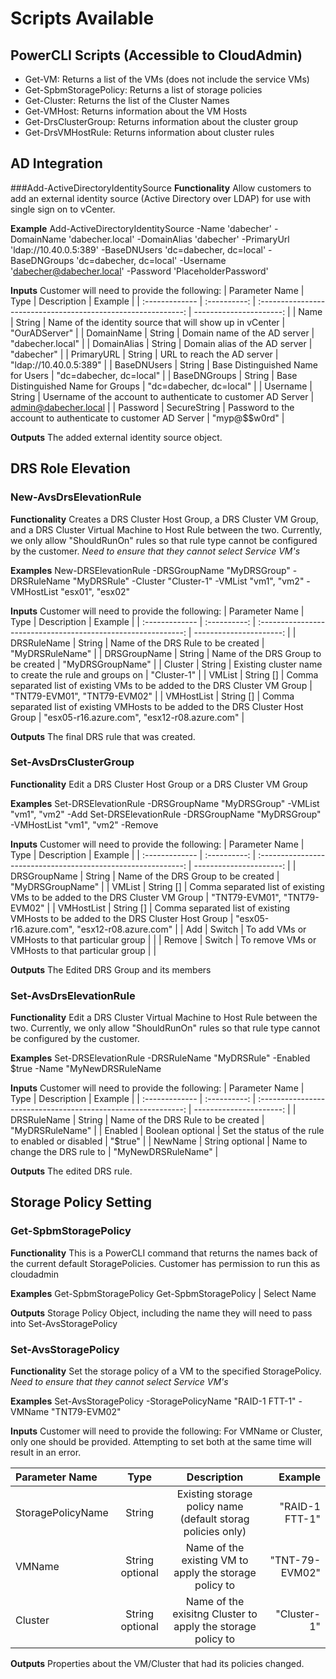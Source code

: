 # Scripts Available

## PowerCLI Scripts (Accessible to CloudAdmin)

- Get-VM: Returns a list of the VMs (does not include the service VMs)
- Get-SpbmStoragePolicy: Returns a list of storage policies
- Get-Cluster: Returns the list of the Cluster Names
- Get-VMHost: Returns information about the VM Hosts
- Get-DrsClusterGroup: Returns information about the cluster group
- Get-DrsVMHostRule: Returns information about cluster rules

## AD Integration
###Add-ActiveDirectoryIdentitySource
**Functionality** Allow customers to add an external identity source (Active Directory over LDAP) for use with single sign on to vCenter.

**Example**
	Add-ActiveDirectoryIdentitySource -Name 'dabecher' -DomainName 'dabecher.local' -DomainAlias 'dabecher' -PrimaryUrl 'ldap://10.40.0.5:389' -BaseDNUsers 'dc=dabecher, dc=local' -BaseDNGroups 'dc=dabecher, dc=local' -Username 'dabecher@dabecher.local' -Password 'PlaceholderPassword'

**Inputs**
Customer will need to provide the following:
| Parameter Name | Type         | Description                                                   | Example                 |
| :------------- | :----------: | :-----------------------------------------------------------: | ----------------------: |
| Name           | String       | Name of the identity source that will show up in vCenter      | "OurADServer"           |
| DomainName     | String       | Domain name of the AD server                                  | "dabecher.local"        |
| DomainAlias    | String       | Domain alias of the AD server                                 | "dabecher"              |
| PrimaryURL     | String       | URL to reach the AD server                                    | "ldap://10.40.0.5:389"  |
| BaseDNUsers    | String       | Base Distinguished Name for Users                             | "dc=dabecher, dc=local" |
| BaseDNGroups   | String       | Base Distinguished Name for Groups                            | "dc=dabecher, dc=local" |
| Username       | String       | Username of the account to authenticate to customer AD Server | admin@dabecher.local    |
| Password       | SecureString | Password to the account to authenticate to customer AD Server | "myp@$$w0rd"            |

**Outputs**
The added external identity source object. 

## DRS Role Elevation
### New-AvsDrsElevationRule
**Functionality** Creates a DRS Cluster Host Group, a DRS Cluster VM Group, and a DRS Cluster Virtual Machine to Host Rule between the two. Currently, we only allow "ShouldRunOn" rules so that rule type cannot be configured by the customer. *Need to ensure that they cannot select Service VM's*

**Examples** 
	New-DRSElevationRule -DRSGroupName "MyDRSGroup" -DRSRuleName "MyDRSRule" -Cluster "Cluster-1" -VMList "vm1", "vm2" -VMHostList "esx01", "esx02"

**Inputs**
Customer will need to provide the following:
| Parameter Name | Type         | Description                                                                        | Example                                      |
| :------------- | :----------: | :-----------------------------------------------------------:                      | ----------------------:                      |
| DRSRuleName    | String       | Name of the DRS Rule to be created                                                 | "MyDRSRuleName"                              |
| DRSGroupName   | String       | Name of the DRS Group to be created                                                | "MyDRSGroupName"                             |
| Cluster        | String       | Existing cluster name to create the rule and groups on                             | "Cluster-1"                                  |
| VMList         | String []    | Comma separated list of existing VMs to be added to the DRS Cluster VM Group       | "TNT79-EVM01", "TNT79-EVM02"                 |
| VMHostList     | String []    | Comma separated list of existing VMHosts to be added to the DRS Cluster Host Group | "esx05-r16.azure.com", "esx12-r08.azure.com" |


**Outputs**
The final DRS rule that was created.

### Set-AvsDrsClusterGroup
**Functionality** Edit a DRS Cluster Host Group or a DRS Cluster VM Group

**Examples** 
	Set-DRSElevationRule -DRSGroupName "MyDRSGroup" -VMList "vm1", "vm2" -Add
	Set-DRSElevationRule -DRSGroupName "MyDRSGroup" -VMHostList "vm1", "vm2" -Remove

**Inputs**
Customer will need to provide the following:
| Parameter Name | Type         | Description                                                                        | Example                                      |
| :------------- | :----------: | :-----------------------------------------------------------:                      | ----------------------:                      |
| DRSGroupName   | String       | Name of the DRS Group to be created                                                | "MyDRSGroupName"                             |
| VMList         | String []    | Comma separated list of existing VMs to be added to the DRS Cluster VM Group       | "TNT79-EVM01", "TNT79-EVM02"                 |
| VMHostList     | String []    | Comma separated list of existing VMHosts to be added to the DRS Cluster Host Group | "esx05-r16.azure.com", "esx12-r08.azure.com" |
| Add            | Switch       | To add VMs or VMHosts to that particular group   									 | 												|
| Remove         | Switch       | To remove VMs or VMHosts to that particular group   								 | 												|


**Outputs**
The Edited DRS Group and its members

### Set-AvsDrsElevationRule
**Functionality** Edit a DRS Cluster Virtual Machine to Host Rule between the two. Currently, we only allow "ShouldRunOn" rules so that rule type cannot be configured by the customer.

**Examples** 
	Set-DRSElevationRule -DRSRuleName "MyDRSRule" -Enabled $true -Name "MyNewDRSRuleName

**Inputs**
Customer will need to provide the following:
| Parameter Name | Type                | Description                                                                        | Example                                      |
| :------------- | :----------:        | :-----------------------------------------------------------:                      | ----------------------:                      |
| DRSRuleName    | String              | Name of the DRS Rule to be created                                                 | "MyDRSRuleName"                              |
| Enabled        | Boolean optional    | Set the status of the rule to enabled or disabled                                  | "$true"                                      |
| NewName        | String optional     | Name to change the DRS rule to                                                     | "MyNewDRSRuleName"                           |


**Outputs**
The edited DRS rule.

## Storage Policy Setting

### Get-SpbmStoragePolicy 
**Functionality** This is a PowerCLI command that returns the names back of the current default StoragePolicies. Customer has permission to run this as cloudadmin

**Examples** 
	Get-SpbmStoragePolicy 
	Get-SpbmStoragePolicy | Select Name

**Outputs**
Storage Policy Object, including the name they will need to pass into Set-AvsStoragePolicy

### Set-AvsStoragePolicy
**Functionality** Set the storage policy of a VM to the specified StoragePolicy. *Need to ensure that they cannot select Service VM's*

**Examples** 
	Set-AvsStoragePolicy -StoragePolicyName "RAID-1 FTT-1" -VMName "TNT79-EVM02"

**Inputs**
Customer will need to provide the following:
For VMName or Cluster, only one should be provided. Attempting to set both at the same time will result in an error.

| Parameter Name    | Type              | Description                                                     | Example           |
| :-------------    | :----------:      | :-----------------------------------------------------------:   | ----------------: |
| StoragePolicyName | String            | Existing storage policy name (default storag policies only)     | "RAID-1 FTT-1"    |
| VMName            | String optional   | Name of the existing VM to apply the storage policy to          | "TNT-79-EVM02"    |
| Cluster           | String optional   | Name of the exisitng Cluster to apply the storage policy to     | "Cluster-1"       |

**Outputs**
Properties about the VM/Cluster that had its policies changed.
